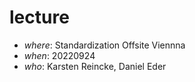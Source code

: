 # lecture
* *where*: Standardization Offsite Viennna
* *when*: 20220924
* *who*: Karsten Reincke, Daniel Eder